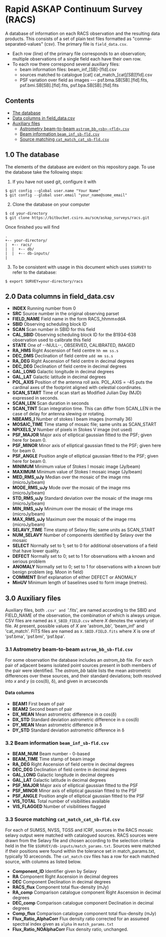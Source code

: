 # Rapid ASKAP Continuum Survey (RACS)
A database of information on each RACS observation and the resulting data products.
This consists of a set of plain text files formatted as "comma-separated-values" (csv). The primary file is `field_data.csv`.
* Each row (line) of the primary file corresponds to an observation; multiple observations of a single field each have their own row.
* To each row there correspond several auxiliary files:
 	* beam information files: beam_inf_[SB]-[fld].csv
 	* sources matched to catalogue [cat] cat_match_[cat]_[SB]_[fld].csv
 	* PSF variation over field as images --- psf.bma.SB[SB].[fld].fits, psf.bmi.SB[SB].[fld].fits, psf.bpa.SB[SB].[fld].fits

## Contents
* [The database](#database)
* [Data columns in field_data.csv](#field_data)
* [Auxiliary files](#axiliary)
	* [Astrometry beam-to-beam `astrom_bb_<sb>-<fld>.csv`](#astro-bb)
	* [Beam information `beam_inf_sb-fld.csv`](#beam)
	* [Source matching `cat_match_cat_sb-fld.csv`](#cat)

## <a name="database"></a>1.0 The database
The elements of the database are evident on this repository page. To use the database take the following steps:
1. If you have not used git, configure it with
```
$ git config --global user.name "Your Name"
$ git config --global user.email "your_name@some_email"

```
2. Clone the database on your computer
```
$ cd your-directory
$ git clone https://bitbucket.csiro.au/scm/askap_surveys/racs.git
```
Once finished you will find 
```
.
+-- your-directory/
|  +-- racs/
|  |  +-- db/
|  |  +-- db-inputs/
|
```

3. To be consistent with usage in this document which uses `$SURVEY` to refer to the database: 
```
$ export SURVEY=your-directory/racs
```



## <a name="field_data"></a>2.0 Data columns in field_data.csv

* **INDEX** Running number from 0
* **SRC** Source number in the original observing parset 
* **FIELD_NAME** Field name in the form RACS_hhmm±ddA
* **SBID** Observing scheduling block ID
* **SCAN** Scan number in SBID for this field
* **CAL_SBID** Observing scheduling block ID for the B1934-638 observation used to calibrate this field
* **STATE** One of --NULL--, OBSERVED, CALIBRATED, IMAGED
* **RA_HMS** Right Ascension of field centre `hh mm ss.s`
* **DEC_DMS** Declination of field centre `±dd mm ss.s`
* **RA_DEG** Right Ascension of field centre in decimal degrees
* **DEC_DEG**  Declination of field centre in decimal degrees
* **GAL_LONG** Galactic longitude in decimal degrees
* **GAL_LAT** Galactic latitude in decimal degrees
* **POL_AXIS** Position of the antenna roll axis. POL_AXIS = -45 puts the cardinal axes of the footprint aligned with celestial coordinates.
* **SCAN_START** Time of scan start as Modified Julian Day (MJD) expressed in seconds.
* **SCAN_LEN** Scan duration in seconds
* **SCAN_TINT** Scan integration time. This can differ from SCAN_LEN in the case of delay for antenna slewing or rotating.
* **NBEAMS_I** Number of stokes I beam images (normally 36)
* **MOSAIC_TIME** Time stamp of mosaic file; same units as SCAN_START
* **NPIXELS_V** Number of pixels in Stokes V image (not used)
* **PSF_MAJOR** Major axis of elliptical gaussian fitted to the PSF; given here for beam 0.
* **PSF_MINOR** Minor axis of elliptical gaussian fitted to the PSF; given here for beam 0.
* **PSF_ANGLE** Position angle of elliptical gaussian fitted to the PSF; given here for beam 0.
* **MINIMUM** Minimum value of Stokes I mosaic image (Jy/beam)
* **MAXIMUM** Minimum value of Stokes I mosaic image (Jy/beam)
* **MED_RMS_uJy** Median over the mosaic of the image rms (microJy/beam)
* **MODE_RMS_uJy** Mode over the mosaic of the image rms (microJy/beam)
* **STD_RMS_uJy** Standard deviation over the mosaic of the image rms (microJy/beam)
* **MIN_RMS_uJy** Minimum over the mosaic of the image rms (microJy/beam)
* **MAX_RMS_uJy** Maximum over the mosaic of the image rms (microJy/beam)
* **SELAVY_TIME** Time stamp of Selavy file; same units as SCAN_START
* **NUM_SELAVY** Number of components identified by Selavy over the mosaic
* **SELECT** Normally set to 1; set to 0 for additional observations of a field that have lower quality.
* **DEFECT** Normally set to 0; set to 1 for observations with a known and serious problem
* **ANOMALY** Normally set to 0; set to 1 for observations with a known butr benign problem (eg. Moon in field)
* **COMMENT** Brief explanation of either DEFECT or ANOMALY
* **MinUV** Minimum length of baselines used to form image (metres).

## <a name="axiliary"></a>3.0 Auxiliary files
Auxiliary files, both `.csv' and `'.fits', are named according to the SBID and FIELD_NAME of the observation, the combination of which is always unique. CSV files are named as `X_SBID_FIELD.csv` where _X_ denotes the variety of file. At present, possible values of _X_ are 'astrom_bb', 'beam_inf' and 'cat_match'.  FITS files are named as `X.SBID.FIELD.fits` where _X_ is one of 'psf.bma', 'psf.bmi', 'psf.bpa'.

### <a name="astro-bb"></a>3.1 Astrometry beam-to-beam `astrom_bb_sb-fld.csv`
For some observation the database includes an _astrom_bb_ file. For each pair of adjacent beams isolated point sources present in both members of the pair were identified. The _astrom_bb_ table lists the mean astrometric differences over these sources, and their standard deviations; both resolved into _x_ and _y_ (&#945; cos(&#948;), &#948;), and given in arcseconds
#### Data columns
* **BEAM1** First beam of pair
* **BEAM2** Second beam of pair
* **DX_MEAN** Mean astrometric difference in &#945; cos(&#948;)
* **DX_STD** Standard deviation astrometric difference in &#945; cos(&#948;)
* **DY_MEAN** Mean astrometric difference in &#948;
* **DY_STD** Standard deviation astrometric difference in &#948;

### <a name="beam"></a>3.2 Beam information `beam_inf_sb-fld.csv`
* **BEAM_NUM** Beam number - 0-based
* **BEAM_TIME** Time stamp of beam image
* **RA_DEG** Right Ascension of field centre in decimal degrees
* **DEC_DEG**  Declination of field centre in decimal degrees
* **GAL_LONG** Galactic longitude in decimal degrees
* **GAL_LAT** Galactic latitude in decimal degrees
* **PSF_MAJOR** Major axis of elliptical gaussian fitted to the PSF
* **PSF_MINOR** Minor axis of elliptical gaussian fitted to the PSF
* **PSF_ANGLE** Position angle of elliptical gaussian fitted to the PSF
* **VIS_TOTAL** Total number of visibilities available
* **VIS_FLAGGED** Number of visibilitiees flagged

### <a name="cat"></a>3.3 Source matching `cat_match_cat_sb-fld.csv`
For each of SUMSS, NVSS, TGSS and ICRF, sources in the RACS mosaic selavy output were matched with catalogued sources. RACS sources were drawn from the Selavy file and chosen according to the selection criteria held in the file `$SURVEY/db-inputs/match_params.txt`. Sources were matched if their positions were found within the tolerance set in match_params.txt, typically 10 arceconds. The `cat_match` csv files has a row for each matched source, with columns as listed below.

* **Component_ID** Identifier given by Selavy
* **RA** Component Right Ascension in decimal degrees
* **DEC** Component Declination in decimal degrees
* **RACS_flux** Component total flux-density (mJy)
* **RA_comp** Comparison catalogue component Right Ascension in decimal degrees
* **DEC_comp** Comparison catalogue component Declination in decimal degrees
* **Comp_flux** Comparison catalogue component total flux-density (mJy)
* **Flux_Ratio_AlphaCorr** Flux density ratio corrected for an assumed spectral index given as `alpha` in `match_params.txt`
* **Flux_Ratio_NOAlphaCorr** Flux density ratio, unchanged.


